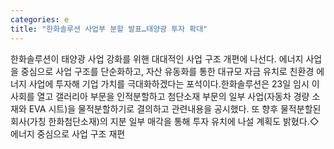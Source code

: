 ```yaml
---
categories: e
title: "한화솔루션 사업부 분할 발표…태양광 투자 확대"
---
```

한화솔루션이 태양광 사업 강화를 위핸 대대적인 사업 구조 개편에 나선다. 에너지 사업을 중심으로 사업 구조를 단순화하고, 자산 유동화를 통한 대규모 자금 유치로 친환경 에너지 사업에 투자해 기업 가치를 극대화하겠다는 포석이다.한화솔루션은 23일 임시 이사회를 열고 갤러리아 부문을 인적분할하고 첨단소재 부문의 일부 사업(자동차 경량 소재와 EVA 시트)을 물적분할하기로 결의하고 관련내용을 공시했다. 또 향후 물적분할된 회사(가칭 한화첨단소재)의 지분 일부 매각을 통해 투자 유치에 나설 계획도 밝혔다.◇ 에너지 중심으로 사업 구조 재편